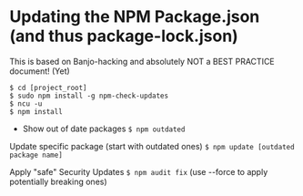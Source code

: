 
# Updating the NPM Package.json (and thus package-lock.json)
This is based on Banjo-hacking and absolutely NOT a BEST PRACTICE document! (Yet)

```
$ cd [project_root]
$ sudo npm install -g npm-check-updates
$ ncu -u
$ npm install
```

- Show out of date packages
`$ npm outdated` 

Update specific package (start with outdated ones)
`$ npm update [outdated package name]`

Apply "safe" Security Updates
`$ npm audit fix`  (use --force to apply potentially breaking ones)
